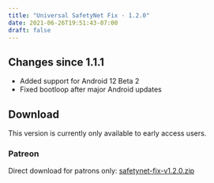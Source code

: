 ```yaml
---
title: "Universal SafetyNet Fix · 1.2.0"
date: 2021-06-26T19:51:43-07:00
draft: false
---
```


## Changes since 1.1.1

- Added support for Android 12 Beta 2
- Fixed bootloop after major Android updates

## Download

This version is currently only available to early access users.

### Patreon

Direct download for patrons only: [safetynet-fix-v1.2.0.zip](https://patreon.kdrag0n.dev/exclusive/safetynet-fix-v1.2.0.zip)
